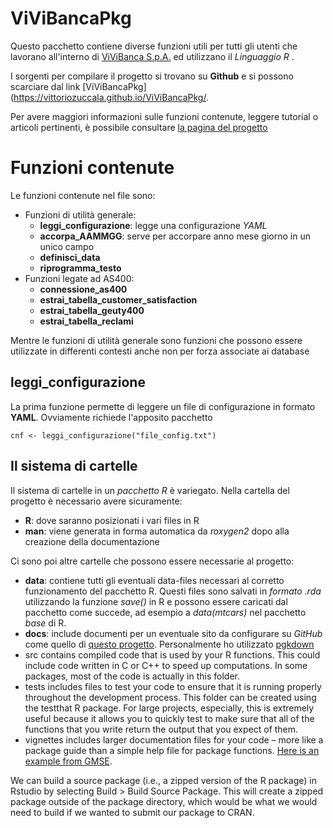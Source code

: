 # ViViBancaPkg

Questo pacchetto contiene diverse funzioni utili per tutti gli utenti che lavorano all'interno di [ViViBanca S.p.A.](https://www.vivibanca.it/) ed utilizzano il *Linguaggio R* .

I sorgenti per compilare il progetto si trovano su **Github** e si possono scarciare dal link [ViViBancaPkg](https://vittoriozuccala.github.io/ViViBancaPkg/.

Per avere maggiori informazioni sulle funzioni contenute, leggere tutorial o articoli pertinenti, è possibile consultare [la pagina del progetto](https://github.com/vittoriozuccala/ViViBancaPkg)

# Funzioni contenute
Le funzioni contenute nel file sono:

- Funzioni di utilità generale:
  - **leggi_configurazione**: legge una configurazione *YAML*
  - **accorpa_AAMMGG**: serve per accorpare anno mese giorno in un unico campo
  - **definisci_data**
  - **riprogramma_testo**
- Funzioni legate ad AS400:
  - **connessione_as400**
  - **estrai_tabella_customer_satisfaction**
  - **estrai_tabella_geuty400**
  - **estrai_tabella_reclami**

Mentre le funzioni di utilità generale sono funzioni che possono essere utilizzate in differenti contesti anche non per forza associate ai database

## leggi_configurazione
La prima funzione permette di leggere un file di configurazione in formato **YAML**. Ovviamente richiede l'apposito pacchetto 

```
cnf <- leggi_configurazione("file_config.txt")
``` 








## Il sistema di cartelle
Il sistema di cartelle in un *pacchetto R* è variegato. Nella cartella del progetto è necessario avere sicuramente:

- **R**: dove saranno posizionati i vari files in R
- **man**: viene generata in forma automatica da *roxygen2* dopo alla creazione della documentazione 


Ci sono poi altre cartelle che possono essere necessarie al progetto:

- **data**: contiene tutti gli eventuali data-files necessari al corretto funzionamento del pacchetto R. Questi files sono salvati in *formato .rda* utilizzando la funzione *save()* in R e possono essere caricati dal pacchetto come succede, ad esempio a *data(mtcars)* nel pacchetto *base* di R.
- **docs**: include documenti per un eventuale sito da configurare su *GitHub* come quello di [questo progetto](https://vittoriozuccala.github.io/ViViBancaPkg/). Personalmente ho utilizzato [pgkdown](https://pkgdown.r-lib.org/articles/pkgdown.html)
- src contains compiled code that is used by your R functions. This could include code written in C or C++ to speed up computations. In some packages, most of the code is actually in this folder.
- tests includes files to test your code to ensure that it is running properly throughout the development process. This folder can be created using the testthat R package. For large projects, especially, this is extremely useful because it allows you to quickly test to make sure that all of the functions that you write return the output that you expect of them.
- vignettes includes larger documentation files for your code – more like a package guide than a simple help file for package functions. [Here is an example from GMSE](https://confoobio.github.io/gmse/articles/SI1.html).


We can build a source package (i.e., a zipped version of the R package) in Rstudio by selecting Build > Build Source Package. This will create a zipped package outside of the package directory, which would be what we would need to build if we wanted to submit our package to CRAN.